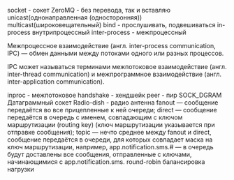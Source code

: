 socket - сокет
ZeroMQ - без перевода, так и вставляю
unicast(однонаправленная (односторонняя))
multicast(широковещательный)
bind - прослушивать, подвешиваться
in-process внутрипроцессный
inter-process - межпроцессный

Межпроцессное взаимодействие (англ. inter-process communication, IPC) — обмен данными между потоками одного или разных процессов.

IPC может называться терминами межпотоковое взаимодействие (англ. inter-thread communication) и межпрограммное взаимодействие (англ. inter-application communication).

inproc - межпотоковое
handshake - хендшейк
peer - пир
SOCK_DGRAM Датаграммный сокет
Radio-dish - радио антенна
fanout — сообщение передаётся во все прицепленные к ней очереди;
direct — сообщение передаётся в очередь с именем, совпадающим с ключом маршрутизации (routing key) (ключ маршрутизации указывается при отправке сообщения);
topic — нечто среднее между fanout и direct, сообщение передаётся в очереди, для которых совпадает маска на ключ маршрутизации, например, app.notification.sms.# — в очередь будут доставлены все сообщения, отправленные с ключами, начинающимися с app.notification.sms.
round-robin балансировка нагрузки